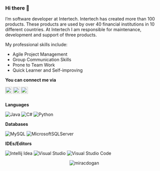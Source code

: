 ### Hi there 👋

I’m software developer at Intertech. Intertech has created more than 100 products. These products are used by over 40 financial institutions in 10 different countries. At Intertech I am responsible for maintenance, development and support of three products.

My professional skills include:

 - Agile Project Management
 - Group Communication Skills
 - Prone to Team Work
 - Quick Learner and Self-improving

**You can connect me via**

<a href="https://www.linkedin.com/in/miracdogan/">
  <img align="left" alt="Mirac's LinkedIn" width="22px" src="https://raw.githubusercontent.com/peterthehan/peterthehan/master/assets/linkedin.svg" />
</a>
<a href="https://twitter.com/miracdev">
  <img align="left" alt="Mirac's Twitter" width="22px" src="https://raw.githubusercontent.com/peterthehan/peterthehan/master/assets/twitter.svg" />
</a>
<a href="https://open.spotify.com/user/mirac.dogan">
  <img align="left" alt="Mirac's Spotify" width="22px" src="https://raw.githubusercontent.com/peterthehan/peterthehan/master/assets/spotify.svg" />
</a>
<br />
<br />

**Languages**

![Java](https://img.shields.io/badge/Java-ED8B00?style=for-the-badge&logo=java&logoColor=white)
![C#](https://img.shields.io/badge/c%23-%23239120.svg?style=for-the-badge&logo=c-sharp&logoColor=white)
![Python](https://img.shields.io/badge/python-3670A0?style=for-the-badge&logo=python&logoColor=ffdd54)


**Databases**

![MySQL](https://img.shields.io/badge/MySQL-005C84?style=for-the-badge&logo=mysql&logoColor=white)
![MicrosoftSQLServer](https://img.shields.io/badge/Microsoft%20SQL%20Sever-CC2927?style=for-the-badge&logo=microsoft%20sql%20server&logoColor=white)

**IDEs/Editors**

![Intellij Idea](https://img.shields.io/badge/IntelliJ_IDEA-000000.svg?style=for-the-badge&logo=intellij-idea&logoColor=white)
![Visual Studio](https://img.shields.io/badge/Visual%20Studio-5C2D91.svg?style=for-the-badge&logo=visual-studio&logoColor=white)
![Visual Studio Code](https://img.shields.io/badge/Visual%20Studio%20Code-0078d7.svg?style=for-the-badge&logo=visual-studio-code&logoColor=white)

<p align="center"> <img src="https://github-readme-stats.vercel.app/api?username=miracdogan&show_icons=true&" alt="miracdogan" />
